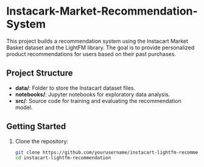 # Instacark-Market-Recommendation-System

This project builds a recommendation system using the Instacart Market Basket dataset and the LightFM library. The goal is to provide personalized product recommendations for users based on their past purchases.

## Project Structure
- **data/**: Folder to store the Instacart dataset files.
- **notebooks/**: Jupyter notebooks for exploratory data analysis.
- **src/**: Source code for training and evaluating the recommendation model.

## Getting Started
1. Clone the repository:
   ```bash
   git clone https://github.com/yourusername/instacart-lightfm-recommendation.git
   cd instacart-lightfm-recommendation
